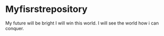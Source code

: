 # Myfisrstrepository
My future will be bright
 I will win this world.
I will see the world how i can conquer.
